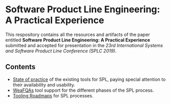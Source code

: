 # Software Product Line Engineering: A Practical Experience
This respository contains all the resources and artifacts of the paper entitled **Software Product Line Engineering: A Practical Experience** submitted and accepted for presentation in the *23rd International Systems and Software Product Line Conference (SPLC 2019)*.  

## Contents
* [State of practice](state-of-practice/) of the existing tools for SPL, paying special attention to their availability and usability.
* [WeaFQAs](WeaFQAs/) tool support for the different phases of the SPL process.
* [Tooling Roadmaps](roadmaps/) for SPL processes.
